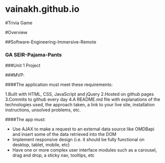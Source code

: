 # vainakh.github.io

#Trivia Game

#Overview

##Software-Engineering-Immersive-Remote
### GA SEIR-Pajama-Pants 

###Unit 1 Project

###MVP:

####The application must meet these requirements:

1.Built with HTML, CSS, JavaScript and jQuery
2.Hosted on github pages
3.Commits to github every day
4.A README.md file with explanations of the technologies used, the approach taken, a link to your live site, installation instructions, unsolved problems, etc.

####The app must:

* Use AJAX to make a request to an external data source like OMDBapi and insert some of the data retrieved into the DOM
* Implement responsive design (i.e. it should be fully functional on desktop, tablet, mobile, etc)
* Have one or more complex user interface modules such as a carousel, drag and drop, a sticky nav, tooltips, etc

